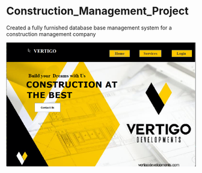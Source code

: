 # Construction_Management_Project
Created a fully furnished database base management system for a construction management company 

![Screenshot](vertigo.png)
